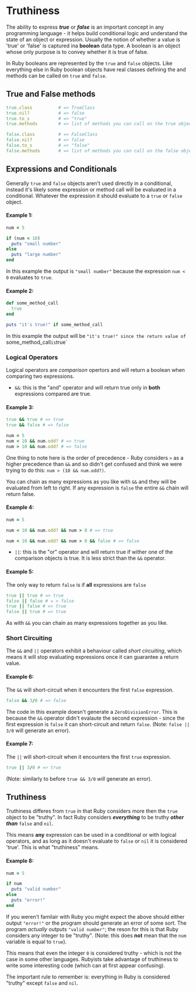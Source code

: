 # Truthiness

The ability to express __*true*__ or __*false*__ is an important concept in any programming language - it helps build conditional logic and understand the state of an object or expression. Usually the notion of whether a value is 'true' or 'false' is captured ina  **boolean** data type. A boolean is an object whose only purpose is to convey whether it is true of false.

In Ruby booleans are represented by the `true` and `false` objects. Like everything else in Ruby boolean objects have real classes defining the and methods can be called on `true` and `false`.

## True and False methods

```ruby
true.class          # => TrueClass
true.nil?           # => false
true.to_s           # => "true"
true.methods        # => list of methods you can call on the true object

false.class         # => FalseClass
false.nil?          # => false
false.to_s          # => "false"
false.methods       # => list of methods you can call on the false object
```

## Expressions and Conditionals

Generally `true` and `false` objects aren't used directly in a  conditional, instead it's likely some expression or method call will be evaluated in a conditional. Whatever the expression it should evaluate to a `true` or  `false` object.

#### Example 1:
```ruby
num = 5

if (num < 10)
  puts "small number"
else
  puts "large number"
end
```

In this example the output is `"small number"` because the expression `num < 0` evaluates to `true`.

#### Example 2:
```ruby
def some_method_call
  true
end

puts "it's true!" if some_method_call
```

In this example the output will be `"it's true!" since the return value of `some_method_call` is `true`


### Logical Operators

Logical operators are *comparison* opertors and will return a boolean when comparing two expressions.

* `&&`: this is the "and" operator and will return true only in **both** expressions compared are true.

#### Example 3:
```ruby
true && true # => true
true && false # => false

num = 5
num < 10 && num.odd? # => true
num > 10 && num.odd? # => false
```

One thing to note here is the order of precedence - Ruby considers `>` as a higher precedence than `&&` and so didn't get confused and think we were trying to do this: `num > (10 && num.odd?)`.

You can chain as many expressions as you like with `&&` and they will be evaluated from left to right. If any expression is `false` the entire `&&` chain will return false.

#### Example 4:
```ruby
num = 5

num < 10 && num.odd? && num > 0 # => true

num < 10 && num.odd? && num > 0 && false # => false
```

* `||`: this is the "or" operator and will return true if wither one of the comparison objects is true. It is less strict than the `&&` operator.

#### Example 5:

The only way to return `false` is if **all** expressions are `false`
```ruby
true || true # => true
false || false # = > false
true || false # => true
false || true # => true
```
As with `&&` you can chain as many expressions together as you like.

### Short Circuiting

The `&&` and `||` operators exhibit a behaviour called *short circuiting*, which means it will stop evaluating expressions once it can guarantee a return value.

#### Example 6:

The `&&` will short-circuit when it encounters the first `false` expression.
```ruby
false && 3/0 # => false
```

The code in this example doesn't generate a `ZeroDivisionError`. This is because the `&&` operator didn't evalaute the second expression - since the first expression is `false` it can short-circuit and return `false`. (Note: `false || 3/0` will generate an error).

#### Example 7:

The `||` will short-circuit when it encounters the first `true` expression.
```ruby
true || 3/0 # => true
```
(Note: similarly to before `true && 3/0` *will* generate an error).


## Truthiness

Truthiness differes from `true` in that Ruby considers more then the `true` object to be "truthy". In fact Ruby considers __*everything*__ to be truthy __*other than*__ `false` and `nil`.

This means **any** expression can be used in a conditional or with logical operators, and as long as it doesn't evaluate to `false` or `nil` it is considered 'true'. This is what "truthiness" means.

#### Example 8:
```ruby
num = 5

if num
  puts "valid number"
else
  puts "error!"
end
```

If you weren't familair with Ruby you might expect the above should either output `"error!"` or the program should generate an error of some sort. The program *actually* outputs `"valid number"`; the reson for this is that Ruby considers any integer to be "truthy". (Note: this does **not** mean that the `num` variable is equal to `true`).

This means that even the integer `0` is considered truthy - which is not the case in some other languages. Rubyists take advantage of truthiness to write some interesting code (which can at first appear confusing).

The important rule to remember is: everything in Ruby is considered "truthy" except `false` and `nil`.
